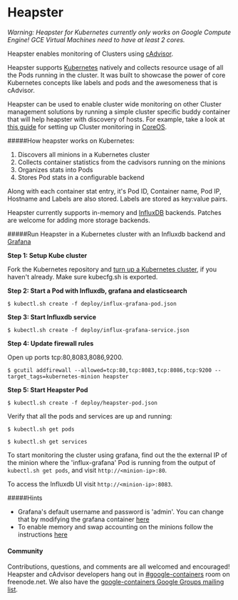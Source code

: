 Heapster
===========

_Warning: Heapster for Kubernetes currently only works on Google Compute Engine! GCE Virtual Machines need to have at least 2 cores._

Heapster enables monitoring of Clusters using [cAdvisor](https://github.com/google/cadvisor).

Heapster supports [Kubernetes](https://github.com/GoogleCloudPlatform/kubernetes) natively and collects resource usage of all the Pods running in the cluster. It was built to showcase the power of core Kubernetes concepts like labels and pods and the awesomeness that is cAdvisor. 

Heapster can be used to enable cluster wide monitoring on other Cluster management solutions by running a simple cluster specific buddy container that will help heapster with discovery of hosts. For example, take a look at [this guide](clusters/coreos/README.md) for setting up Cluster monitoring in [CoreOS](https://coreos.com).


#####How heapster works on Kubernetes:
1. Discovers all minions in a Kubernetes cluster
2. Collects container statistics from the cadvisors running on the minions
2. Organizes stats into Pods
3. Stores Pod stats in a configurable backend

Along with each container stat entry, it's Pod ID, Container name, Pod IP, Hostname and Labels are also stored. Labels are stored as key:value pairs.

Heapster currently supports in-memory and [InfluxDB](http://influxdb.com) backends. Patches are welcome for adding more storage backends.

#####Run Heapster in a Kubernetes cluster with an Influxdb backend and [Grafana](http://grafana.org/docs/features/influxdb)

**Step 1: Setup Kube cluster**

Fork the Kubernetes repository and [turn up a Kubernetes cluster](https://github.com/GoogleCloudPlatform/kubernetes-new#contents), if you haven't already. Make sure kubecfg.sh is exported.

**Step 2: Start a Pod with Influxdb, grafana and elasticsearch**

```shell
$ kubectl.sh create -f deploy/influx-grafana-pod.json
```

**Step 3: Start Influxdb service**

```shell
$ kubectl.sh create -f deploy/influx-grafana-service.json
```

**Step 4: Update firewall rules**

Open up ports tcp:80,8083,8086,9200.
```shell
$ gcutil addfirewall --allowed=tcp:80,tcp:8083,tcp:8086,tcp:9200 --target_tags=kubernetes-minion heapster
```

**Step 5: Start Heapster Pod**

```shell
$ kubectl.sh create -f deploy/heapster-pod.json
```

Verify that all the pods and services are up and running:

```shell
$ kubectl.sh get pods
```
```shell
$ kubectl.sh get services
```

To start monitoring the cluster using grafana, find out the the external IP of the minion where the 'influx-grafana' Pod is running from the output of `kubectl.sh get pods`, and visit `http://<minion-ip>:80`. 

To access the Influxdb UI visit  `http://<minion-ip>:8083`.

#####Hints
* Grafana's default username and password is 'admin'. You can change that by modifying the grafana container [here](influx-grafana/deploy/grafana-influxdb-pod.json)
* To enable memory and swap accounting on the minions follow the instructions [here](https://docs.docker.com/installation/ubuntulinux/#memory-and-swap-accounting)

#### Community

Contributions, questions, and comments are all welcomed and encouraged! Heapster and cAdvisor developers hang out in [#google-containers](http://webchat.freenode.net/?channels=google-containers) room on freenode.net.  We also have the [google-containers Google Groups mailing list](https://groups.google.com/forum/#!forum/google-containers).

